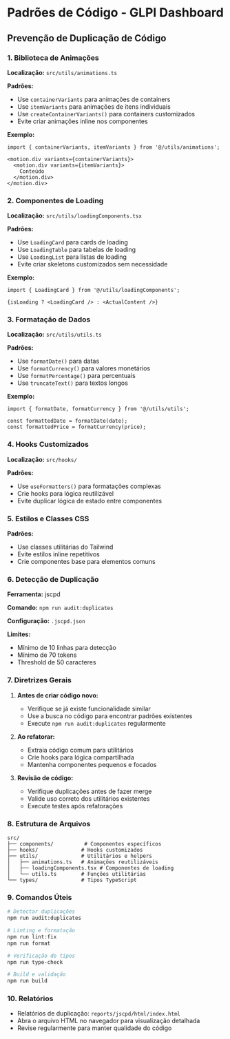 # Padrões de Código - GLPI Dashboard

## Prevenção de Duplicação de Código

### 1. Biblioteca de Animações

**Localização:** `src/utils/animations.ts`

**Padrões:**
- Use `containerVariants` para animações de containers
- Use `itemVariants` para animações de itens individuais
- Use `createContainerVariants()` para containers customizados
- Evite criar animações inline nos componentes

**Exemplo:**
```tsx
import { containerVariants, itemVariants } from '@/utils/animations';

<motion.div variants={containerVariants}>
  <motion.div variants={itemVariants}>
    Conteúdo
  </motion.div>
</motion.div>
```

### 2. Componentes de Loading

**Localização:** `src/utils/loadingComponents.tsx`

**Padrões:**
- Use `LoadingCard` para cards de loading
- Use `LoadingTable` para tabelas de loading
- Use `LoadingList` para listas de loading
- Evite criar skeletons customizados sem necessidade

**Exemplo:**
```tsx
import { LoadingCard } from '@/utils/loadingComponents';

{isLoading ? <LoadingCard /> : <ActualContent />}
```

### 3. Formatação de Dados

**Localização:** `src/utils/utils.ts`

**Padrões:**
- Use `formatDate()` para datas
- Use `formatCurrency()` para valores monetários
- Use `formatPercentage()` para percentuais
- Use `truncateText()` para textos longos

**Exemplo:**
```tsx
import { formatDate, formatCurrency } from '@/utils/utils';

const formattedDate = formatDate(date);
const formattedPrice = formatCurrency(price);
```

### 4. Hooks Customizados

**Localização:** `src/hooks/`

**Padrões:**
- Use `useFormatters()` para formatações complexas
- Crie hooks para lógica reutilizável
- Evite duplicar lógica de estado entre componentes

### 5. Estilos e Classes CSS

**Padrões:**
- Use classes utilitárias do Tailwind
- Evite estilos inline repetitivos
- Crie componentes base para elementos comuns

### 6. Detecção de Duplicação

**Ferramenta:** jscpd

**Comando:** `npm run audit:duplicates`

**Configuração:** `.jscpd.json`

**Limites:**
- Mínimo de 10 linhas para detecção
- Mínimo de 70 tokens
- Threshold de 50 caracteres

### 7. Diretrizes Gerais

1. **Antes de criar código novo:**
   - Verifique se já existe funcionalidade similar
   - Use a busca no código para encontrar padrões existentes
   - Execute `npm run audit:duplicates` regularmente

2. **Ao refatorar:**
   - Extraia código comum para utilitários
   - Crie hooks para lógica compartilhada
   - Mantenha componentes pequenos e focados

3. **Revisão de código:**
   - Verifique duplicações antes de fazer merge
   - Valide uso correto dos utilitários existentes
   - Execute testes após refatorações

### 8. Estrutura de Arquivos

```
src/
├── components/          # Componentes específicos
├── hooks/              # Hooks customizados
├── utils/              # Utilitários e helpers
│   ├── animations.ts   # Animações reutilizáveis
│   ├── loadingComponents.tsx # Componentes de loading
│   └── utils.ts        # Funções utilitárias
└── types/              # Tipos TypeScript
```

### 9. Comandos Úteis

```bash
# Detectar duplicações
npm run audit:duplicates

# Linting e formatação
npm run lint:fix
npm run format

# Verificação de tipos
npm run type-check

# Build e validação
npm run build
```

### 10. Relatórios

- Relatórios de duplicação: `reports/jscpd/html/index.html`
- Abra o arquivo HTML no navegador para visualização detalhada
- Revise regularmente para manter qualidade do código
